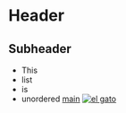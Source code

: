 # Header
## Subheader
- This
- list
- is
- unordered
[main](/index.html)
[![el gato](https://i.natgeofe.com/n/548467d8-c5f1-4551-9f58-6817a8d2c45e/NationalGeographic_2572187_3x2.jpg)](https://github.com/LammerL)